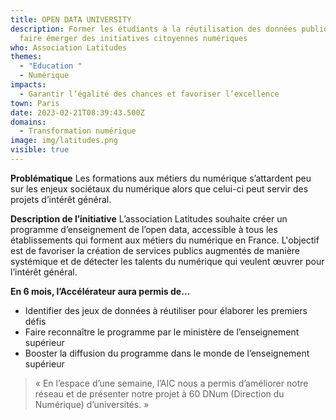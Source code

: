 ```yaml
---
title: OPEN DATA UNIVERSITY
description: Former les étudiants à la réutilisation des données publiques pour
  faire émerger des initiatives citoyennes numériques
who: Association Latitudes
themes:
  - "Education "
  - Numérique
impacts:
  - Garantir l’égalité des chances et favoriser l’excellence
town: Paris
date: 2023-02-21T08:39:43.500Z
domains:
  - Transformation numérique
image: img/latitudes.png
visible: true
---
```

**Problématique**
Les formations aux métiers du numérique s’attardent peu sur les enjeux sociétaux du numérique alors que celui-ci peut servir des projets d’intérêt général.

**Description de l’initiative**
L’association Latitudes souhaite créer un programme d’enseignement de l’open data, accessible à tous les établissements qui forment aux métiers du numérique en France. L'objectif est de favoriser la création de services publics augmentés de manière systémique et de détecter les talents du numérique qui veulent œuvrer pour l’intérêt général.

**En 6 mois, l’Accélérateur aura permis de…**


* Identifier des jeux de données à réutiliser pour élaborer les premiers défis
* Faire reconnaître le programme par le ministère de l’enseignement supérieur 
* Booster la diffusion du programme dans le monde de l’enseignement supérieur

> « En l’espace d’une semaine, l’AIC nous a permis d’améliorer notre réseau et de présenter notre projet à 60 DNum (Direction du Numérique) d’universités. »
